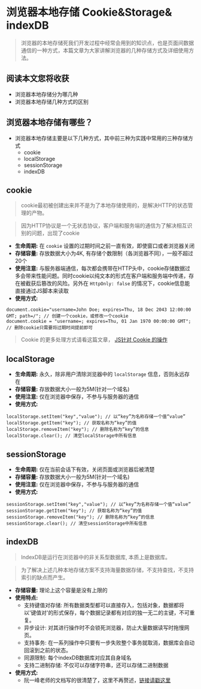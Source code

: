 # 浏览器本地存储 Cookie&Storage& indexDB
> 浏览器的本地存储死我们开发过程中经常会用到的知识点，也是页面间数据通信的一种方式，本篇文章为大家讲解浏览器的几种存储方式及详细使用方法。

## 阅读本文您将收获
* 浏览器本地存储分为哪几种
* 浏览器本地存储几种方式的区别

## 浏览器本地存储有哪些？
* 浏览器本地存储主要是以下几种方式，其中前三种为实践中常用的三种存储方式
	* cookie
	* localStorage
	* sessionStorage
	* indexDB

## cookie
> cookie最初被创建出来并不是为了本地存储使用的，是解决HTTP的状态管理的产物。

> 因为HTTP协议是一个无状态协议，客户端和服务端的通信为了解决相互识别的问题，出现了cookie

* **生命周期:** 在 `cookie` 设置的过期时间之前一直有效，即使窗口或者浏览器关闭
* **存储容量:** 存放数据大小为4K, 有存储个数限制（各浏览器不同），一般不超过20个
* **使用注意:** 与服务器端通信，每次都会携带在HTTP头中，cookie存储数据过多会带来性能问题。同时cookie以纯文本的形式在客户端和服务端中传递，存在被截获后篡改的风险。另外在 `HttpOnly: false` 的情况下，cookie信息能直接通过JS脚本来读取
* **使用方式:**

```
document.cookie="username=John Doe; expires=Thu, 18 Dec 2043 12:00:00 GMT; path=/"; // 创建一个cookie，或修改一个cookie
document.cookie = "username=; expires=Thu, 01 Jan 1970 00:00:00 GMT"; // 删除cookie只需要将过期时间提前即可
```

> Cookie 的更多处理方式请看这篇文章， [JS针对 Cookie 的操作](https://github.com/programmer-zhang/front-end/tree/master/profiles/js针对cookie的操作.md)

## localStorage
* **生命周期:** 永久，除非用户清除浏览器中的 `localStorage` 信息，否则永远存在
* **存储容量:** 存放数据大小一般为5M(针对一个域名)
* **使用注意:** 仅在浏览器中保存，不参与与服务器的通信
* **使用方式:**

```
localStorage.setItem("key","value"); // 以“key”为名称存储一个值“value”
localStorage.getItem("key"); // 获取名称为“key”的值
localStorage.removeItem("key"); // 删除名称为“key”的信息
localStorage.clear();​ // 清空localStorage中所有信息
```

## sessionStorage
* **生命周期:** 仅在当前会话下有效，关闭页面或浏览器后被清楚
* **存储容量:** 存放数据大小一般为5M(针对一个域名)
* **使用注意:** 仅在浏览器中保存，不参与与服务器的通信
* **使用方式:**

```
sessionStorage.setItem("key","value"); // 以“key”为名称存储一个值“value”
sessionStorage.getItem("key"); // 获取名称为“key”的值
sessionStorage.removeItem("key"); // 删除名称为“key”的信息
sessionStorage.clear();​ // 清空sessionStorage中所有信息
```

## indexDB
> IndexDB是运行在浏览器中的非关系型数据库, 本质上是数据库。

> 为了解决上述几种本地存储方案不支持海量数据存储，不支持查找，不支持索引的缺点而产生。

* **存储容量:** 理论上这个容量是没有上限的
* **使用特点:**
	* 支持键值对存储: 所有数据类型都可以直接存入，包括对象，数据都将以'键值对'的形式保存，每个数据记录都有对应的独一无二的主键，不可重复。
	* 异步设计: 对其进行操作时不会锁死浏览器，防止大量数据读写时拖慢网页。
	* 支持事务: 在一系列操作中只要有一步失败整个事务就取消，数据库会自动回滚到之前的状态。
	* 同源限制: 每个indexDB数据库对应其自身域名
	* 支持二进制存储: 不仅可以存储字符串，还可以存储二进制数据
* **使用方式:**
	* 阮一峰老师的文档写的很清楚了，这里不再赘述，[链接请戳这里](https://www.ruanyifeng.com/blog/2018/07/indexeddb.html)